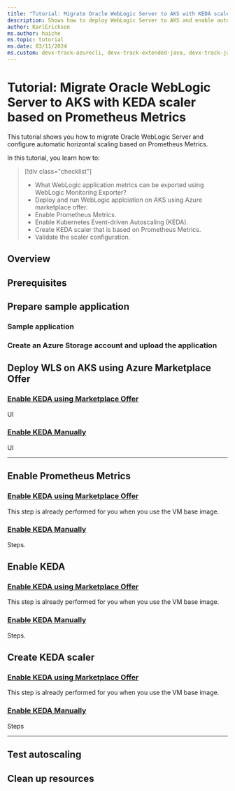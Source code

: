 ```yaml
---
title: "Tutorial: Migrate Oracle WebLogic Server to AKS with KEDA scaler based on Prometheus Metrics"
description: Shows how to deploy WebLogic Server to AKS and enable autoscaling with KEDA scaler based on Prometheus Metrics.
author: KarlErickson
ms.author: haiche
ms.topic: tutorial
ms.date: 03/11/2024
ms.custom: devx-track-azurecli, devx-track-extended-java, devx-track-java, devx-track-javaee, devx-track-javaee-wls, devx-track-javaee-wls-aks, migration-java
---
```


# Tutorial: Migrate Oracle WebLogic Server to AKS with KEDA scaler based on Prometheus Metrics

This tutorial shows you how to migrate Oracle WebLogic Server and configure automatic horizontal scaling based on Prometheus Metrics.

In this tutorial, you learn how to:

> [!div class="checklist"]
>
> - What WebLogic application metrics can be exported using WebLogic Monitoring Exporter?
> - Deploy and run WebLogic applciation on AKS using Azure marketplace offer.
> - Enable Prometheus Metrics.
> - Enable Kubernetes Event-driven Autoscaling (KEDA).
> - Create KEDA scaler that is based on Prometheus Metrics.
> - Validate the scaler configuration.

## Overview

## Prerequisites

## Prepare sample application

### Sample application

### Create an Azure Storage account and upload the application

## Deploy WLS on AKS using Azure Marketplace Offer

### [Enable KEDA using Marketplace Offer](#tab/offer)

UI

### [Enable KEDA Manually](#tab/manual)

UI

---

## Enable Prometheus Metrics

### [Enable KEDA using Marketplace Offer](#tab/offer)

This step is already performed for you when you use the VM base image.

### [Enable KEDA Manually](#tab/manual)

Steps.

## Enable KEDA

### [Enable KEDA using Marketplace Offer](#tab/offer)

This step is already performed for you when you use the VM base image.

### [Enable KEDA Manually](#tab/manual)

Steps.

## Create KEDA scaler

### [Enable KEDA using Marketplace Offer](#tab/offer)

This step is already performed for you when you use the VM base image.

### [Enable KEDA Manually](#tab/manual)

Steps

---

## Test autoscaling

## Clean up resources
